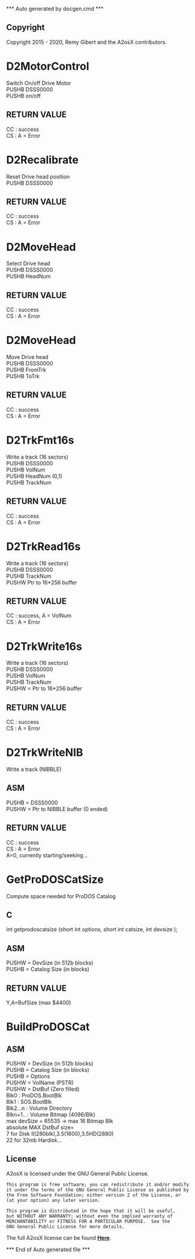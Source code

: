 *** Auto generated by docgen.cmd ***  

## Copyright 
Copyright 2015 - 2020, Remy Gibert and the A2osX contributors. 

# D2MotorControl  
Switch On/off Drive Motor  
 PUSHB DSSS0000  
 PUSHB on/off  

## RETURN VALUE  
 CC : success  
 CS : A = Error  

# D2Recalibrate  
Reset Drive head position  
 PUSHB DSSS0000  

## RETURN VALUE  
 CC : success  
 CS : A = Error  

# D2MoveHead  
Select Drive head  
 PUSHB DSSS0000  
 PUSHB HeadNum  

## RETURN VALUE  
 CC : success  
 CS : A = Error  

# D2MoveHead  
Move Drive head  
 PUSHB DSSS0000  
 PUSHB FromTrk  
 PUSHB ToTrk  

## RETURN VALUE  
 CC : success  
 CS : A = Error  

# D2TrkFmt16s  
Write a track (16 sectors)  
 PUSHB DSSS0000  
 PUSHB VolNum  
 PUSHB HeadNum (0,1)  
 PUSHB TrackNum  

## RETURN VALUE  
 CC : success  
 CS : A = Error  

# D2TrkRead16s  
Write a track (16 sectors)  
 PUSHB DSSS0000  
 PUSHB TrackNum  
 PUSHW Ptr to 16*256 buffer  

## RETURN VALUE  
 CC : success, A = VolNum  
 CS : A = Error  

# D2TrkWrite16s  
Write a track (16 sectors)  
 PUSHB DSSS0000  
 PUSHB VolNum  
 PUSHB TrackNum  
 PUSHW = Ptr to 16*256 buffer  

## RETURN VALUE  
 CC : success  
 CS : A = Error  

# D2TrkWriteNIB  
Write a track (NIBBLE)  

## ASM  
 PUSHB = DSSS0000  
 PUSHW = Ptr to NIBBLE buffer (0 ended)  

## RETURN VALUE  
 CC : success  
 CS : A = Error  
      A=0, currently starting/seeking...  

# GetProDOSCatSize  
 Compute space needed for ProDOS Catalog  

## C  
int getprodoscatsize (short int options, short int catsize, int devsize );  

## ASM  
 PUSHW = DevSize (in 512b blocks)  
 PUSHB = Catalog Size (in blocks)  

## RETURN VALUE  
 Y,A=BufSize  (max $4400)  

# BuildProDOSCat  

## ASM  
 PUSHW = DevSize (in 512b blocks)  
 PUSHB = Catalog Size (in blocks)  
 PUSHB = Options  
 PUSHW = VolName (PSTR)  
 PUSHW = DstBuf (Zero filled)  
  Blk0 : ProDOS.BootBlk  
  Blk1 : SOS.BootBlk  
  Blk2...n : Volume Directory  
  Blkn+1.. : Volume Bitmap (4096/Blk)  
  max devSize = 65535 ->  max 16 Bitmap Blk  
  absolute MAX DstBuf size=  
  7 for Disk II(280blk),3.5(1600),3.5HD(2880)  
  22 for 32mb Hardisk...  

## License
A2osX is licensed under the GNU General Public License.

    This program is free software; you can redistribute it and/or modify
    it under the terms of the GNU General Public License as published by
    the Free Software Foundation; either version 2 of the License, or
    (at your option) any later version.

    This program is distributed in the hope that it will be useful,
    but WITHOUT ANY WARRANTY; without even the implied warranty of
    MERCHANTABILITY or FITNESS FOR A PARTICULAR PURPOSE.  See the
    GNU General Public License for more details.

The full A2osX license can be found **[Here](../LICENSE)**.

*** End of Auto generated file ***  
